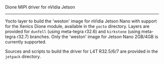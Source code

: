 Dione MIPI driver for nVidia Jetson

---

Yocto layer to build the 'weston' image for nVidia Jetson Nano with support for the Xenics Dione module, available in the `yocto` directory. Layers are provided for `dunfell` (using meta-tegra r32.6) and `kirkstone` (using meta-tegra r32.7) branches.
Only the 'weston' image for Jetson Nano 2GB/4GB is currently supported.

Sources and scripts to build the driver for L4T R32.5/6/7 are provided in the `jetpack` directory.
